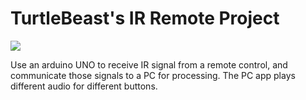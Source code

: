 # TurtleBeast's IR Remote Project
  
![](https://images.squarespace-cdn.com/content/v1/5b77a031266c0772987725f7/1534634187474-TR7ZH7CK7D5WQFDIJO6N/ke17ZwdGBToddI8pDm48kN6Cr8SqZhVnxvOFmMZs-Y5Zw-zPPgdn4jUwVcJE1ZvWQUxwkmyExglNqGp0IvTJZUJFbgE-7XRK3dMEBRBhUpxpHRO_jTy59wLUUtPzzxl7Mw1nUogBfCbCA1WFmflt2c_meWJv0Z672h4g7tFCb40/beast+of+busco.jpg)
  
Use an arduino UNO to receive IR signal from a remote control, and communicate those signals to a PC for processing.  The PC app plays different audio for different buttons.

